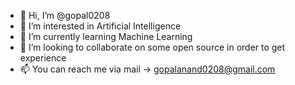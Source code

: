 - 👋 Hi, I’m @gopal0208
- 👀 I’m interested in Artificial Intelligence
- 🌱 I’m currently learning Machine Learning
- 💞️ I’m looking to collaborate on some open source in order to get experience
- 📫 You can reach me via mail -> gopalanand0208@gmail.com

<!---
gopal0208/gopal0208 is a ✨ special ✨ repository because its `README.md` (this file) appears on your GitHub profile.
You can click the Preview link to take a look at your changes.
--->
